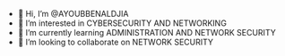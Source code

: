 - 👋 Hi, I’m @AYOUBBENALDJIA
- 👀 I’m interested in CYBERSECURITY AND NETWORKING 
- 🌱 I’m currently learning ADMINISTRATION AND NETWORK SECURITY
- 💞️ I’m looking to collaborate on NETWORK SECURITY 


<!---
AYOUBBENALDJIA/AYOUBBENALDJIA is a ✨ special ✨ repository because its `README.md` (this file) appears on your GitHub profile.
You can click the Preview link to take a look at your changes.
--->
